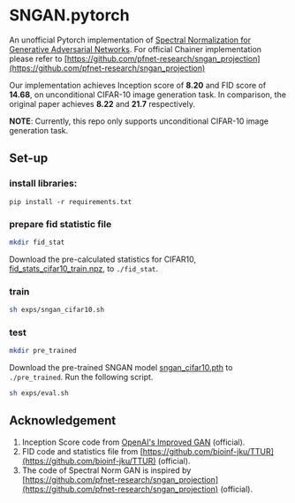 # SNGAN.pytorch
An unofficial Pytorch implementation of [Spectral Normalization for Generative Adversarial Networks](https://openreview.net/pdf?id=B1QRgziT-). 
For official Chainer implementation please refer to [https://github.com/pfnet-research/sngan_projection](https://github.com/pfnet-research/sngan_projection)

Our implementation achieves Inception score of **8.20** and FID score of **14.68**, on unconditional CIFAR-10 image generation task.
In comparison, the original paper achieves **8.22** and **21.7** respectively.

**NOTE**: Currently, this repo only supports unconditional CIFAR-10 image generation task.

## Set-up

### install libraries:
`pip install -r requirements.txt`

### prepare fid statistic file
 ```bash
mkdir fid_stat
```
Download the pre-calculated statistics for CIFAR10, 
[fid_stats_cifar10_train.npz](http://bioinf.jku.at/research/ttur/ttur_stats/fid_stats_cifar10_train.npz), to `./fid_stat`.

### train
```bash
sh exps/sngan_cifar10.sh
```

### test
```bash
mkdir pre_trained
```
Download the pre-trained SNGAN model [sngan_cifar10.pth](sngan_cifar10.pth) to `./pre_trained`.
Run the following script.
```bash
sh exps/eval.sh
```

## Acknowledgement

1. Inception Score code from [OpenAI's Improved GAN](https://github.com/openai/improved-gan/tree/master/inception_score) (official).
2. FID code and statistics file from [https://github.com/bioinf-jku/TTUR](https://github.com/bioinf-jku/TTUR) (official).
3. The code of Spectral Norm GAN is inspired by [https://github.com/pfnet-research/sngan_projection](https://github.com/pfnet-research/sngan_projection) (official).
